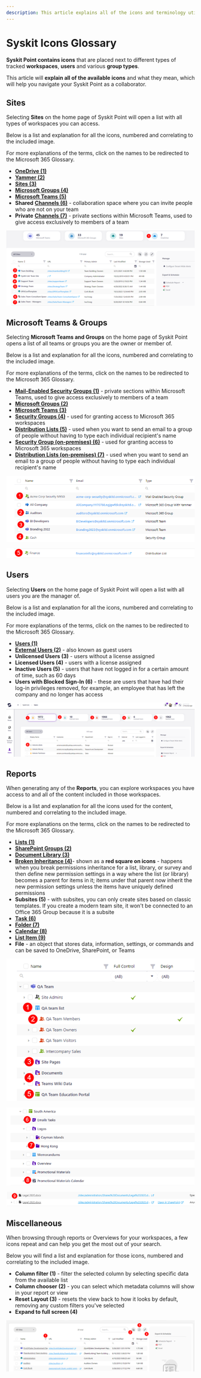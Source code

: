 ```yaml
---
description: This article explains all of the icons and terminology utilized in Syskit Point.  
---
```


# Syskit Icons Glossary

**Syskit Point contains icons** that are placed next to different types of tracked **workspaces**, **users** and various **group types**. 

This article will **explain all of the available icons** and what they mean, which will help you navigate your Syskit Point as a collaborator. 


## Sites

Selecting **Sites** on the home page of Syskit Point will open a list with all types of workspaces you can access. 

Below is a list and explanation for all the icons, numbered and correlating to the included image. 

For more explanations of the terms, click on the names to be redirected to the Microsoft 365 Glossary. 

* [**OneDrive (1)**](https://learn.microsoft.com/en-us/microsoft-365/community/glossary#onedrive-for-business)
* [**Yammer (2)**](https://learn.microsoft.com/en-us/microsoft-365/community/glossary#yammer)
* [**Sites (3)**](https://learn.microsoft.com/en-us/microsoft-365/community/glossary#site)
* [**Microsoft Groups (4)**](https://support.microsoft.com/en-us/office/learn-about-microsoft-365-groups-b565caa1-5c40-40ef-9915-60fdb2d97fa2)
* [**Microsoft Teams (5)**](https://support.microsoft.com/en-us/topic/what-is-microsoft-teams-3de4d369-0167-8def-b93b-0eb5286d7a29)
* **Shared** [**Channels (6)**](https://learn.microsoft.com/en-us/microsoft-365/community/glossary#site) - collaboration space where you can invite people who are not on your team
* **Private** [**Channels (7)**](https://learn.microsoft.com/en-us/microsoft-365/community/glossary#site) - private sections within Microsoft Teams, used to give access exclusively to members of a team

 
![Icons for Sites](../../.gitbook/assets/syskit-icons-glossary-sites.png)

## Microsoft Teams & Groups

Selecting **Microsoft Teams and Groups** on the home page of Syskit Point opens a list of all teams or groups you are the owner or member of. 

Below is a list and explanation for all the icons, numbered and correlating to the included image. 

For more explanations of the terms, click on the names to be redirected to the Microsoft 365 Glossary. 

* [**Mail-Enabled Security Groups (1)**](https://learn.microsoft.com/en-us/microsoft-365/community/glossary#site) - private sections within Microsoft Teams, used to give access exclusively to members of a team
* [**Microsoft Groups (2)**](https://support.microsoft.com/en-us/office/learn-about-microsoft-365-groups-b565caa1-5c40-40ef-9915-60fdb2d97fa2)
* [**Microsoft Teams (3)**](https://support.microsoft.com/en-us/topic/what-is-microsoft-teams-3de4d369-0167-8def-b93b-0eb5286d7a29)
* [**Security Groups (4)**](https://learn.microsoft.com/en-us/microsoft-365/community/glossary#site) - used for granting access to Microsoft 365 workspaces
* [**Distribution Lists (5)**](https://learn.microsoft.com/en-us/microsoft-365/community/glossary#site) - used when you want to send an email to a group of people without having to type each individual recipient's name
* [**Security Group (on-premises) (6)**](https://learn.microsoft.com/en-us/microsoft-365/community/glossary#site) - used for granting access to Microsoft 365 workspaces
* [**Distribution Lists (on-premises) (7)**](https://learn.microsoft.com/en-us/microsoft-365/community/glossary#site) - used when you want to send an email to a group of people without having to type each individual recipient's name

![Icons for Microsoft Teams & Groups](../../.gitbook/assets/syskit-icons-glossary-teams-groups.png)

![Icons for Microsoft Teams & Groups](../../.gitbook/assets/syskit-icons-glossary-teams-groups-two.png)


## Users 

Selecting **Users** on the home page of Syskit Point will open a list with all users you are the manager of.  

Below is a list and explanation for all the icons, numbered and correlating to the included image. 

For more explanations of the terms, click on the names to be redirected to the Microsoft 365 Glossary. 


* [**Users (1)**](https://learn.microsoft.com/en-us/microsoft-365/community/glossary#site)
* [**External Users (2)**](https://learn.microsoft.com/en-us/microsoft-365/admin/add-users/about-guest-users?view=o365-worldwide) - also known as guest users
* **Unlicensed Users (3)** - users without a license assigned
* **Licensed Users (4)** - users with a license assigned
* **Inactive Users (5)** - users that have not logged in for a certain amount of time, such as 60 days
* **Users with Blocked Sign-In (6)** - these are users that have had their log-in privileges removed, for example, an employee that has left the company and no longer has access 

![Icons for Users](../../.gitbook/assets/syskit-icons-glossary-users.png)

## Reports

When generating any of the **Reports**, you can explore workspaces you have access to and all of the content included in those workspaces. 

Below is a list and explanation for all the icons used for the content, numbered and correlating to the included image. 

For more explanations on the terms, click on the names to be redirected to the Microsoft 365 Glossary. 

* [**Lists (1)**](https://learn.microsoft.com/en-us/microsoft-365/community/glossary#list)
* [**SharePoint Groups (2)**](https://support.microsoft.com/en-us/office/create-a-team-site-in-sharepoint-ef10c1e7-15f3-42a3-98aa-b5972711777d)
* [**Document Library (3)**](https://learn.microsoft.com/en-us/microsoft-365/community/glossary#document-library)
* [**Broken Inheritance (4)**](https://learn.microsoft.com/en-us/microsoft-365/community/glossary#inheritance)- shown as a **red square on icons** - happens when you break permissions inheritance for a list, library, or survey and then define new permission settings in a way where the list (or library) becomes a parent for items in it; items under that parent now inherit the new permission settings unless the items have uniquely defined permissions
* **Subsites (5)** - with subsites, you can only create sites based on classic templates. If you create a modern team site, it won't be connected to an Office 365 Group because it is a subsite 
* [**Task (6)**](https://support.microsoft.com/en-us/office/tasks-overview-89f8064f-2516-4036-845c-a6953e166fe0)
* [**Folder (7)**](https://learn.microsoft.com/en-us/microsoft-365/community/glossary#folders)
* [**Calendar (8)**](https://support.microsoft.com/en-us/office/introduction-to-the-outlook-calendar-d94c5203-77c7-48ec-90a5-2e2bc10bd6f8)
* [**List Item (9)**](https://learn.microsoft.com/en-us/microsoft-365/community/glossary#list)
* **File** - an object that stores data, information, settings, or commands and can be saved to OneDrive, SharePoint, or Teams

![Icons for Reports](../../.gitbook/assets/syskit-icons-glossary-access-reports.png)

![Icons for Reports](../../.gitbook/assets/syskit-icons-glossary-access-reports-two.png)

![Icons for Reports](../../.gitbook/assets/syskit-icons-glossary-access-reports-list-item.png)


## Miscellaneous 

When browsing through reports or Overviews for your workspaces, a few icons repeat and can help you get the most out of your search. 

Below you will find a list and explanation for those icons, numbered and correlating to the included image. 

* **Column filter (1)** - filter the selected column by selecting specific data from the available list
* **Column chooser (2)** - you can select which metadata columns will show in your report or view
* **Reset Layout (3)** - resets the view back to how it looks by default, removing any custom filters you've selected
* **Expand to full screen (4)**

![Micellaneous Icons in Reports](../../.gitbook/assets/syskit-icons-glossary-miscellaneous.png)